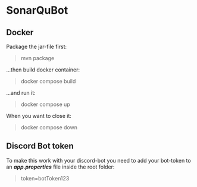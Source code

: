 # SonarQuBot

## Docker

Package the jar-file first:

> mvn package

...then build docker container:

> docker compose build

...and run it:

> docker compose up

When you want to close it:

> docker compose down

## Discord Bot token

To make this work with your discord-bot you need to add your bot-token to an ***app.properties*** file inside the root folder:

> token=botToken123